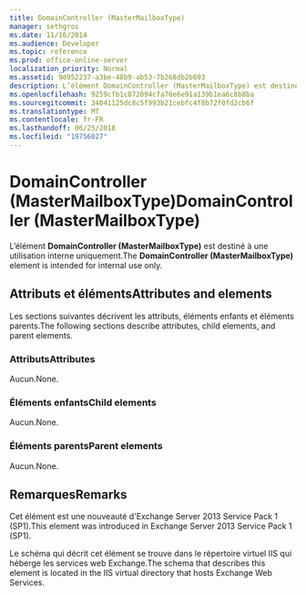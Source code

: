 ```yaml
---
title: DomainController (MasterMailboxType)
manager: sethgros
ms.date: 11/16/2014
ms.audience: Developer
ms.topic: reference
ms.prod: office-online-server
localization_priority: Normal
ms.assetid: 9d952237-a3be-48b9-ab53-7b268db2b693
description: L’élément DomainController (MasterMailboxType) est destiné à une utilisation interne uniquement.
ms.openlocfilehash: 9259cfb1c872094cfa70e6e91a139b1ea6c8b8ba
ms.sourcegitcommit: 34041125dc8c5f993b21cebfc4f8b72f0fd2cb6f
ms.translationtype: MT
ms.contentlocale: fr-FR
ms.lasthandoff: 06/25/2018
ms.locfileid: "19756027"
---
```

# <a name="domaincontroller-mastermailboxtype"></a><span data-ttu-id="959e1-103">DomainController (MasterMailboxType)</span><span class="sxs-lookup"><span data-stu-id="959e1-103">DomainController (MasterMailboxType)</span></span>

<span data-ttu-id="959e1-104">L’élément **DomainController (MasterMailboxType)** est destiné à une utilisation interne uniquement.</span><span class="sxs-lookup"><span data-stu-id="959e1-104">The **DomainController (MasterMailboxType)** element is intended for internal use only.</span></span> 

## <a name="attributes-and-elements"></a><span data-ttu-id="959e1-105">Attributs et éléments</span><span class="sxs-lookup"><span data-stu-id="959e1-105">Attributes and elements</span></span>

<span data-ttu-id="959e1-106">Les sections suivantes décrivent les attributs, éléments enfants et éléments parents.</span><span class="sxs-lookup"><span data-stu-id="959e1-106">The following sections describe attributes, child elements, and parent elements.</span></span>
  
### <a name="attributes"></a><span data-ttu-id="959e1-107">Attributs</span><span class="sxs-lookup"><span data-stu-id="959e1-107">Attributes</span></span>

<span data-ttu-id="959e1-108">Aucun.</span><span class="sxs-lookup"><span data-stu-id="959e1-108">None.</span></span>
  
### <a name="child-elements"></a><span data-ttu-id="959e1-109">Éléments enfants</span><span class="sxs-lookup"><span data-stu-id="959e1-109">Child elements</span></span>

<span data-ttu-id="959e1-110">Aucun.</span><span class="sxs-lookup"><span data-stu-id="959e1-110">None.</span></span>
  
### <a name="parent-elements"></a><span data-ttu-id="959e1-111">Éléments parents</span><span class="sxs-lookup"><span data-stu-id="959e1-111">Parent elements</span></span>

<span data-ttu-id="959e1-112">Aucun.</span><span class="sxs-lookup"><span data-stu-id="959e1-112">None.</span></span>
  
## <a name="remarks"></a><span data-ttu-id="959e1-113">Remarques</span><span class="sxs-lookup"><span data-stu-id="959e1-113">Remarks</span></span>

<span data-ttu-id="959e1-114">Cet élément est une nouveauté d'Exchange Server 2013 Service Pack 1 (SP1).</span><span class="sxs-lookup"><span data-stu-id="959e1-114">This element was introduced in Exchange Server 2013 Service Pack 1 (SP1).</span></span>
  
<span data-ttu-id="959e1-115">Le schéma qui décrit cet élément se trouve dans le répertoire virtuel IIS qui héberge les services web Exchange.</span><span class="sxs-lookup"><span data-stu-id="959e1-115">The schema that describes this element is located in the IIS virtual directory that hosts Exchange Web Services.</span></span>
  

